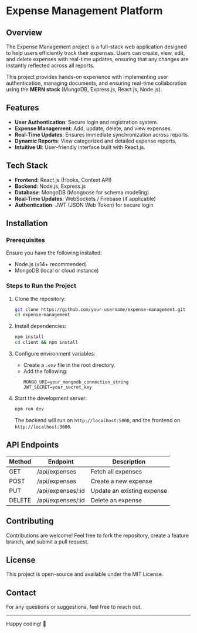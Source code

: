 # Expense Management Platform

## Overview
The Expense Management project is a full-stack web application designed to help users efficiently track their expenses. Users can create, view, edit, and delete expenses with real-time updates, ensuring that any changes are instantly reflected across all reports. 

This project provides hands-on experience with implementing user authentication, managing documents, and ensuring real-time collaboration using the **MERN stack** (MongoDB, Express.js, React.js, Node.js).

## Features
- **User Authentication**: Secure login and registration system.
- **Expense Management**: Add, update, delete, and view expenses.
- **Real-Time Updates**: Ensures immediate synchronization across reports.
- **Dynamic Reports**: View categorized and detailed expense reports.
- **Intuitive UI**: User-friendly interface built with React.js.

## Tech Stack
- **Frontend**: React.js (Hooks, Context API)
- **Backend**: Node.js, Express.js
- **Database**: MongoDB (Mongoose for schema modeling)
- **Real-Time Updates**: WebSockets / Firebase (if applicable)
- **Authentication**: JWT (JSON Web Token) for secure login

## Installation
### Prerequisites
Ensure you have the following installed:
- Node.js (v14+ recommended)
- MongoDB (local or cloud instance)

### Steps to Run the Project
1. Clone the repository:
   ```sh
   git clone https://github.com/your-username/expense-management.git
   cd expense-management
   ```

2. Install dependencies:
   ```sh
   npm install
   cd client && npm install
   ```

3. Configure environment variables:
   - Create a `.env` file in the root directory.
   - Add the following:
     ```env
     MONGO_URI=your_mongodb_connection_string
     JWT_SECRET=your_secret_key
     ```

4. Start the development server:
   ```sh
   npm run dev
   ```
   The backend will run on `http://localhost:5000`, and the frontend on `http://localhost:3000`.

## API Endpoints
| Method | Endpoint           | Description               |
|--------|-------------------|---------------------------|
| GET    | /api/expenses     | Fetch all expenses        |
| POST   | /api/expenses     | Create a new expense      |
| PUT    | /api/expenses/:id | Update an existing expense |
| DELETE | /api/expenses/:id | Delete an expense        |

## Contributing
Contributions are welcome! Feel free to fork the repository, create a feature branch, and submit a pull request.

## License
This project is open-source and available under the MIT License.

## Contact
For any questions or suggestions, feel free to reach out.

---
Happy coding! 🚀
